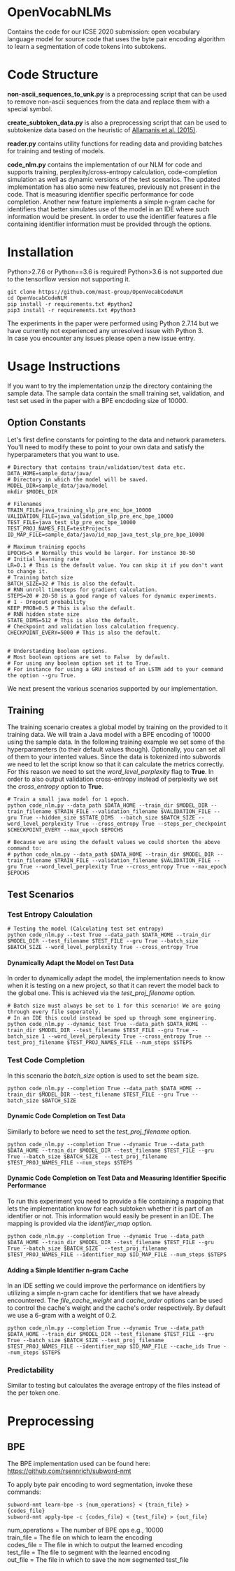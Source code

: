 # OpenVocabNLMs
Contains the code for our ICSE 2020 submission: open vocabulary language model for source code that uses the byte pair encoding algorithm to learn a segmentation of code tokens into subtokens. 


# Code Structure
**non-ascii_sequences_to_unk.py** is a preprocessing script that can be used to remove non-ascii sequences from the data and replace them with a special symbol.

**create_subtoken_data.py** is also a preprocessing script that can be used to subtokenize data based on the heuristic of [Allamanis et al. (2015)](https://miltos.allamanis.com/publications/2015suggesting/).

**reader.py** contains utility functions for reading data and providing batches for training and testing of models.

**code_nlm.py** contains the implementation of our NLM for code and supports training, perplexity/cross-entropy calculation, code-completion simulation as well as dynamic versions of the test scenarios. The updated implementation has also some new features, previously not present in the code. That is measuring identifier specific performance for code completion. Another new feature implements a simple n-gram cache for identifiers that better simulates use of the model in an IDE where such information would be present. In order to use the identifier features a file containing identifier information must be provided through the options. 

# Installation

Python>2.7.6 or Python==3.6 is required!
Python>3.6 is not supported due to the tensorflow version not supporting it.

```shell script
git clone https://github.com/mast-group/OpenVocabCodeNLM
cd OpenVocabCodeNLM
pip install -r requirements.txt #python2
pip3 install -r requirements.txt #python3
```
The experiments in the paper were performed using Python 2.7.14 but we have currently not experienced any unresolved issue with Python 3. </br>
In case you encounter any issues please open a new issue entry.


# Usage Instructions
If you want to try the implementation unzip the directory containing the sample data.
The sample data contain the small training set, validation, and test set used in the paper with a BPE encdoding size of 10000.

## Option Constants
Let's first define constants for pointing to the data and network parameters. You'll need to modify these to point to your own data and satisfy the hyperparameters that you want to use.
```
# Directory that contains train/validation/test data etc.
DATA_HOME=sample_data/java/
# Directory in which the model will be saved.
MODEL_DIR=sample_data/java/model
mkdir $MODEL_DIR

# Filenames
TRAIN_FILE=java_training_slp_pre_enc_bpe_10000
VALIDATION_FILE=java_validation_slp_pre_enc_bpe_10000
TEST_FILE=java_test_slp_pre_enc_bpe_10000
TEST_PROJ_NAMES_FILE=testProjects
ID_MAP_FILE=sample_data/java/id_map_java_test_slp_pre_bpe_10000

# Maximum training epochs
EPOCHS=5 # Normally this would be larger. For instance 30-50
# Initial learning rate
LR=0.1 # This is the default value. You can skip it if you don't want to change it.
# Training batch size
BATCH_SIZE=32 # This is also the default.
# RNN unroll timesteps for gradient calculation.
STEPS=20 # 20-50 is a good range of values for dynamic experiments.
# 1 - Dropout probability
KEEP_PROB=0.5 # This is also the default.
# RNN hidden state size
STATE_DIMS=512 # This is also the default.
# Checkpoint and validation loss calculation frequency.
CHECKPOINT_EVERY=5000 # This is also the default.


# Understanding boolean options.
# Most boolean options are set to False  by default.
# For using any boolean option set it to True.
# For instance for using a GRU instead of an LSTM add to your command the option --gru True.
```


We next present the various scenarios supported by our implementation.

## Training
The training scenario creates a global model by training on the provided to it training data.
We will train a Java model with a BPE encoding of 10000 using the sample data.
In the following training example we set some of the hyperparameters (to their default values though).
Optionally, you can set all of them to your intented values.
Since the data is tokenized into subwords we need to let the script know so that it can calculate the metrics correctly.
For this reason we need to set the *word_level_perplexity* flag to **True**.
In order to also output validation cross-entropy instead of perplexity we set the *cross_entropy* option to **True**.

```
# Train a small java model for 1 epoch.
python code_nlm.py --data_path $DATA_HOME --train_dir $MODEL_DIR --train_filename $TRAIN_FILE --validation_filename $VALIDATION_FILE --gru True --hidden_size $STATE_DIMS  --batch_size $BATCH_SIZE --word_level_perplexity True --cross_entropy True --steps_per_checkpoint $CHECKPOINT_EVERY --max_epoch $EPOCHS

# Because we are using the default values we could shorten the above command to:
# python code_nlm.py --data_path $DATA_HOME --train_dir $MODEL_DIR --train_filename $TRAIN_FILE --validation_filename $VALIDATION_FILE --gru True --word_level_perplexity True --cross_entropy True --max_epoch $EPOCHS
```

## Test Scenarios
### Test Entropy Calculation
```
# Testing the model (Calculating test set entropy) 
python code_nlm.py --test True --data_path $DATA_HOME --train_dir $MODEL_DIR --test_filename $TEST_FILE --gru True --batch_size $BATCH_SIZE --word_level_perplexity True --cross_entropy True
```

#### Dynamically Adapt the Model on Test Data
In order to dynamically adapt the model, the implementation needs to know when it is testing on a new project, so that it can revert the model back to the global one.
This is achieved via the *test_proj_filename* option.
```
# Batch size must always be set to 1 for this scenario! We are going through every file seperately.
# In an IDE this could instead be sped up through some engineering.
python code_nlm.py --dynamic_test True --data_path $DATA_HOME --train_dir $MODEL_DIR --test_filename $TEST_FILE --gru True --batch_size 1 --word_level_perplexity True --cross_entropy True --test_proj_filename $TEST_PROJ_NAMES_FILE --num_steps $STEPS
```

### Test Code Completion
In this scenario the *batch_size* option is used to set the beam size.
```
python code_nlm.py --completion True --data_path $DATA_HOME --train_dir $MODEL_DIR --test_filename $TEST_FILE --gru True --batch_size $BATCH_SIZE
```

#### Dynamic Code Completion on Test Data
Similarly to before we need to set the *test_proj_filename* option.
```
python code_nlm.py --completion True --dynamic True --data_path $DATA_HOME --train_dir $MODEL_DIR --test_filename $TEST_FILE --gru True --batch_size $BATCH_SIZE  --test_proj_filename $TEST_PROJ_NAMES_FILE --num_steps $STEPS
```

#### Dynamic Code Completion on Test Data and Measuring Identifier Specific Performance
To run this experiment you need to provide a file containing a mapping that lets the implementation know for each subtoken whether it is part of an identifier or not.
This information would easily be present in an IDE.
The mapping is provided via the *identifier_map* option.
```
python code_nlm.py --completion True --dynamic True --data_path $DATA_HOME --train_dir $MODEL_DIR --test_filename $TEST_FILE --gru True --batch_size $BATCH_SIZE  --test_proj_filename $TEST_PROJ_NAMES_FILE --identifier_map $ID_MAP_FILE --num_steps $STEPS
```

#### Adding a Simple Identifier n-gram Cache
In an IDE setting we could improve the performance on identifiers by utilizing  a simple n-gram cache for identifiers that we have already encountered.
The *file_cache_weight* and  *cache_order* options can be used to control the cache's weight and the cache's order respectively.
By default we use a 6-gram with a weight of 0.2.
```
python code_nlm.py --completion True --dynamic True --data_path $DATA_HOME --train_dir $MODEL_DIR --test_filename $TEST_FILE --gru True --batch_size $BATCH_SIZE --test_proj_filename $TEST_PROJ_NAMES_FILE --identifier_map $ID_MAP_FILE --cache_ids True --num_steps $STEPS
```

### Predictability
Similar to testing but calculates the average entropy of the files instead of the per token one.



# Preprocessing

## BPE
The BPE implementation used can be found here: https://github.com/rsennrich/subword-nmt 

To apply byte pair encoding to word segmentation, invoke these commands:
```
subword-nmt learn-bpe -s {num_operations} < {train_file} > {codes_file}
subword-nmt apply-bpe -c {codes_file} < {test_file} > {out_file}
```
num_operations = The number of BPE ops e.g., 10000 <br/>
train_file = The file on which to learn the encoding <br/>
codes_file = The file in which to output the learned encoding <br/>
test_file = The file to segment with the learned encoding <br/>
out_file = The file in which to save the now segmented test_file <br/>

